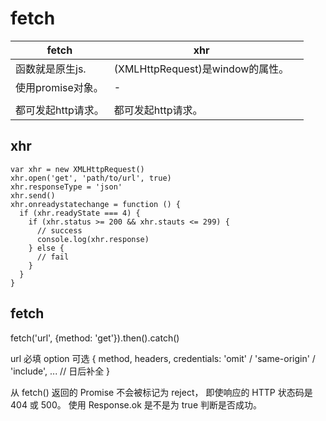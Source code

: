 # fetch

|fetch|xhr||
|-|-|-|
|函数就是原生js.|(XMLHttpRequest)是window的属性。||
|使用promise对象。|-||
||||
|都可发起http请求。|都可发起http请求。||

## xhr

```
var xhr = new XMLHttpRequest()
xhr.open('get', 'path/to/url', true)
xhr.responseType = 'json'
xhr.send()
xhr.onreadystatechange = function () {
  if (xhr.readyState === 4) {
    if (xhr.status >= 200 && xhr.stauts <= 299) {
      // success
      console.log(xhr.response)
    } else {
      // fail
    }
  }
}
```

## fetch

fetch('url', {method: 'get'}).then().catch()

url    必填
option 可选
  {
    method,
    headers,
    credentials: 'omit' / 'same-origin' / 'include',
    ... // 日后补全
  }

从 fetch() 返回的 Promise 不会被标记为 reject， 即使响应的 HTTP 状态码是 404 或 500。
使用 Response.ok 是不是为 true 判断是否成功。
